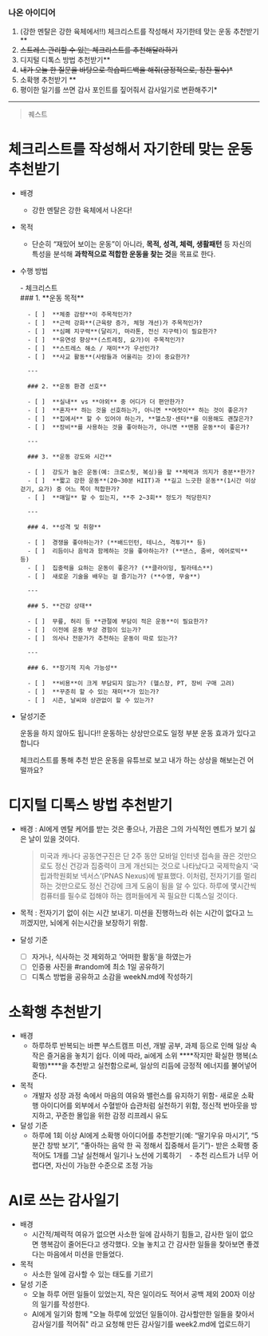 ### 나온 아이디어

1. (강한 멘탈은 강한 육체에서!!) 체크리스트를 작성해서 자기한테 맞는 운동 추천받기 **
2. ~~스트레스 관리할 수 있는 체크리스트를 추천해달라하기~~
3. 디지털 디톡스 방법 추천받기**
4. ~~내가 오늘 한 질문을 바탕으로 학습피드백을 해줘(긍정적으로, 칭찬 필수)*~~
5. 소확행 추천받기 **
6. 평이한 일기를 쓰면 감사 포인트를 짚어줘서 감사일기로 변환해주기*

---

> 퀘스트
> 

# 체크리스트를 작성해서 자기한테 맞는 운동 추천받기

- 배경
    - 강한 멘탈은 강한 육체에서 나온다!
- 목적
    - 단순히 “재밌어 보이는 운동”이 아니라, **목적, 성격, 체력, 생활패턴** 등 자신의 특성을 분석해 **과학적으로 적합한 운동을 찾는 것**을 목표로 한다.
- 수행 방법
    <summary>
    - 체크리스트
    </summary>
        ### 1. **운동 목적**
        
        - [ ]  **체중 감량**이 주목적인가?
        - [ ]  **근력 강화**(근육량 증가, 체형 개선)가 주목적인가?
        - [ ]  **심폐 지구력**(달리기, 마라톤, 전신 지구력)이 필요한가?
        - [ ]  **유연성 향상**(스트레칭, 요가)이 주목적인가?
        - [ ]  **스트레스 해소 / 재미**가 우선인가?
        - [ ]  **사교 활동**(사람들과 어울리는 것)이 중요한가?
        
        ---
        
        ### 2. **운동 환경 선호**
        
        - [ ]  **실내** vs **야외** 중 어디가 더 편안한가?
        - [ ]  **혼자** 하는 것을 선호하는가, 아니면 **여럿이** 하는 것이 좋은가?
        - [ ]  **집에서** 할 수 있어야 하는가, **헬스장·센터**를 이용해도 괜찮은가?
        - [ ]  **장비**를 사용하는 것을 좋아하는가, 아니면 **맨몸 운동**이 좋은가?
        
        ---
        
        ### 3. **운동 강도와 시간**
        
        - [ ]  강도가 높은 운동(예: 크로스핏, 복싱)을 할 **체력과 의지가 충분**한가?
        - [ ]  **짧고 강한 운동**(20~30분 HIIT)과 **길고 느긋한 운동**(1시간 이상 걷기, 요가) 중 어느 쪽이 적합한가?
        - [ ]  **매일** 할 수 있는지, **주 2~3회** 정도가 적당한지?
        
        ---
        
        ### 4. **성격 및 취향**
        
        - [ ]  경쟁을 좋아하는가? (**배드민턴, 테니스, 격투기** 등)
        - [ ]  리듬이나 음악과 함께하는 것을 좋아하는가? (**댄스, 줌바, 에어로빅** 등)
        - [ ]  집중력을 요하는 운동이 좋은가? (**클라이밍, 필라테스**)
        - [ ]  새로운 기술을 배우는 걸 즐기는가? (**수영, 무술**)
        
        ---
        
        ### 5. **건강 상태**
        
        - [ ]  무릎, 허리 등 **관절에 부담이 적은 운동**이 필요한가?
        - [ ]  이전에 운동 부상 경험이 있는가?
        - [ ]  의사나 전문가가 추천하는 운동이 따로 있는가?
        
        ---
        
        ### 6. **장기적 지속 가능성**
        
        - [ ]  **비용**이 크게 부담되지 않는가? (헬스장, PT, 장비 구매 고려)
        - [ ]  **꾸준히 할 수 있는 재미**가 있는가?
        - [ ]  시즌, 날씨와 상관없이 할 수 있는가?


- 달성기준
    
    운동을 하지 않아도 됩니다!! 운동하는 상상만으로도 일정 부분 운동 효과가 있다고합니다
    
    체크리스트를 통해 추천 받은 운동을 유튜브로 보고 내가 하는 상상을 해보는건 어떨까요?
    

# 디지털 디톡스 방법 추천받기

- 배경 : AI에게 멘탈 케어를 받는 것은 좋으나, 가끔은 그의 가식적인 멘트가 보기 싫은 날이 있을 것이다.
    
    > 미국과 캐나다 공동연구진은 단 2주 동안 모바일 인터넷 접속을 끊은 것만으로도 정신 건강과 집중력이 크게 개선되는 것으로 나타났다고 국제학술지 ‘국립과학원회보 넥서스’(PNAS Nexus)에 발표했다.  이처럼, 전자기기를 멀리하는 것만으로도 정신 건강에 크게 도움이 됨을 알 수 있다. 하루에 몇시간씩 컴퓨터를 필수로 접해야 하는 캠퍼들에게 꼭 필요한 디톡스일 것이다.
    > 
- 목적 : 전자기기 없이 쉬는 시간 보내기. 미션을 진행하느라 쉬는 시간이 없다고 느끼겠지만, 뇌에게 쉬는시간을 보장하기 위함.
- 달성 기준
  - [ ] 자거나, 식사하는 것 제외하고 '어떠한 활동'을 하였는가
  - [ ] 인증용 사진을 #random에 최소 1일 공유하기
  - [ ] 디톡스 방법을 공유하고 소감을 weekN.md에 작성하기

# 소확행 추천받기

- 배경
    - 하루하루 반복되는 바쁜 부스트캠프 미션, 개발 공부, 과제 등으로 인해 일상 속 작은 즐거움을 놓치기 쉽다. 이에 따라, ai에게 소위 ****작지만 확실한 행복(소확행)****을 추천받고 실천함으로써, 일상의 리듬에 긍정적 에너지를 불어넣어 준다.
- 목적
    - 개발자 성장 과정 속에서 마음의 여유와 밸런스를 유지하기 위함- 새로운 소확행 아이디어를 외부에서 수혈받아 습관처럼 실천하기 위함, 정신적 번아웃을 방지하고, 꾸준한 몰입을 위한 감정 리프레시 유도
- 달성 기준
    - 하루에 1회 이상 AI에게 소확행 아이디어를 추천받기(예: “딸기우유 마시기”, “5분간 창밖 보기”, “좋아하는 음악 한 곡 정해서 집중해서 듣기”)- 받은 소확행 중 적어도 1개를 그날 실천해서 일기나 노션에 기록하기    - 추천 리스트가 너무 어렵다면, 자신이 가능한 수준으로 조정 가능

# AI로 쓰는 감사일기  

- 배경
    - 시간적/체력적 여유가 없으면 사소한 일에 감사하기 힘들고, 감사한 일이 없으면 행복감이 줄어든다고 생각했다. 오늘 놓치고 간 감사한 일들을 찾아보면 좋겠다는 마음에서 미션을 만들었다.
- 목적
    - 사소한 일에 감사할 수 있는 태도를 기르기
- 달성 기준
    - 오늘 하루 어떤 일들이 있었는지, 작은 일이라도 적어서 공백 제외 200자 이상의 일기를 작성한다.
    - AI에게 일기와 함께 "오늘 하루에 있었던 일들이야. 감사할만한 일들을 찾아서 감사일기를 적어줘" 라고 요청해 만든 감사일기를 week2.md에 업로드하기
